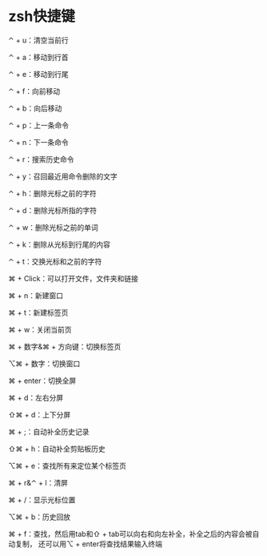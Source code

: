 # zsh快捷键

⌃ + u：清空当前行

⌃ + a：移动到行首

⌃ + e：移动到行尾

⌃ + f：向前移动

⌃ + b：向后移动

⌃ + p：上一条命令

⌃ + n：下一条命令

⌃ + r：搜索历史命令

⌃ + y：召回最近用命令删除的文字

⌃ + h：删除光标之前的字符

⌃ + d：删除光标所指的字符

⌃ + w：删除光标之前的单词

⌃ + k：删除从光标到行尾的内容

⌃ + t：交换光标和之前的字符

⌘ + Click：可以打开文件，文件夹和链接

⌘ + n：新建窗口

⌘ + t：新建标签页

⌘ + w：关闭当前页

⌘ + 数字&⌘ + 方向键：切换标签页

⌥⌘ + 数字：切换窗口

⌘ + enter：切换全屏

⌘ + d：左右分屏

⇧⌘ + d：上下分屏

⌘ + ;：自动补全历史记录

⇧⌘ + h：自动补全剪贴板历史

⌥⌘ + e：查找所有来定位某个标签页

⌘ + r&⌃ + l：清屏

⌘ + /：显示光标位置

⌥⌘ + b：历史回放

⌘ + f：查找，然后用tab和⇧ + tab可以向右和向左补全，补全之后的内容会被自动复制， 还可以用⌥ + enter将查找结果输入终端



